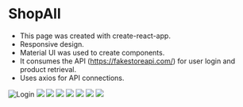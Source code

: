 # ShopAll

- This page was created with create-react-app.
- Responsive design.
- Material UI was used to create components.
- It consumes the API (https://fakestoreapi.com/) for user login and product retrieval.
- Uses axios for API connections.

![Login](https://github.com/SpagnoloCarlos/ShopAll/blob/master/public/1.png)
![](https://github.com/SpagnoloCarlos/ShopAll/blob/master/public/9.png)
![](https://github.com/SpagnoloCarlos/ShopAll/blob/master/public/10.png)
![](https://github.com/SpagnoloCarlos/ShopAll/blob/master/public/4.png)
![](https://github.com/SpagnoloCarlos/ShopAll/blob/master/public/5.png)
![](https://github.com/SpagnoloCarlos/ShopAll/blob/master/public/6.png)
![](https://github.com/SpagnoloCarlos/ShopAll/blob/master/public/7.png)
![](https://github.com/SpagnoloCarlos/ShopAll/blob/master/public/8.png)
